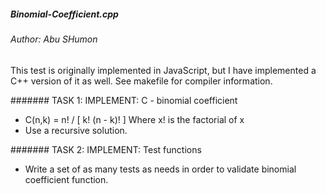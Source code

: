##### Binomial-Coefficient.cpp
###### Author: Abu SHumon
 
This test is originally implemented in JavaScript, but I have implemented a C++ version of it as well. 
See makefile for compiler information.

####### TASK 1: IMPLEMENT: C - binomial coefficient
 
 * C(n,k) = n! / [ k! (n - k)! ] Where x! is the factorial of x
 * Use a recursive solution.
 
####### TASK 2: IMPLEMENT: Test functions
 * Write a set of as many tests as needs in order to validate binomial coefficient function.
